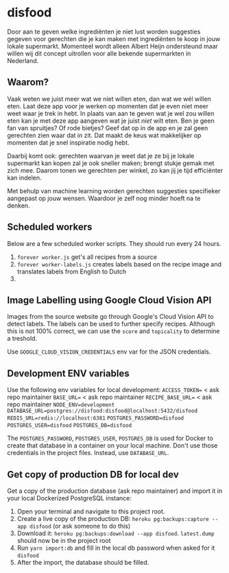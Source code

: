 # disfood
Door aan te geven welke ingrediënten je niet lust worden suggesties gegeven voor gerechten die je kan maken met ingrediënten te koop in jouw lokale supermarkt. Momenteel wordt alleen Albert Heijn ondersteund maar willen wij dit concept uitrollen voor alle bekende supermarkten in Nederland. 

## Waarom?
Vaak weten we juist meer wat we níet willen eten, dan wat we wél willen eten. Laat deze app voor je werken op momenten dat je even niet meer weet waar je trek in hebt. In plaats van aan te geven wat je wel zou willen eten kan je met deze app aangeven wat je juist *niet* wilt eten. Ben je geen fan van spruitjes? Of rode bietjes? Geef dat op in de app en je zal geen gerechten zien waar dat in zit. Dat maakt de keus wat makkelijker op momenten dat je snel inspiratie nodig hebt.

Daarbij komt ook: gerechten waarvan je weet dat je ze bij je lokale supermarkt kan kopen zal je ook sneller maken; brengt stukje gemak met zich mee. Daarom tonen we gerechten per winkel, zo kan jij je tijd efficiënter kan indelen.

Met behulp van machine learning worden gerechten suggesties specifieker aangepast op jouw wensen. Waardoor je zelf nog minder hoeft na te denken. 

## Scheduled workers
Below are a few scheduled worker scripts. They should run every 24 hours.
1. `forever worker.js` get's all recipes from a source
2. `forever worker-labels.js` creates labels based on the recipe image and translates labels from English to Dutch
3. 
## Image Labelling using Google Cloud Vision API
Images from the source website go through Google's Cloud Vision API to detect labels. The labels can be used to further specify recipes. Although this is not 100% correct, we can use the `score` and `topicality` to determine a treshold.

Use `GOOGLE_CLOUD_VISION_CREDENTIALS` env var for the JSON credentials.

## Development ENV variables
Use the following env variables for local development:
`ACCESS_TOKEN=` < ask repo maintainer
`BASE_URL=` < ask repo maintainer
`RECIPE_BASE_URL=` < ask repo maintainer
`NODE_ENV=development`
`DATABASE_URL=postgres://disfood:disfood@localhost:5432/disfood`
`REDIS_URL=redis://localhost:6381`
`POSTGRES_PASSWORD=disfood`
`POSTGRES_USER=disfood`
`POSTGRES_DB=disfood`

The `POSTGRES_PASSWORD`, `POSTGRES_USER`, `POSTGRES_DB` is used for Docker to create that database in a container on your local machine. Don't use those credentials in the project files. Instead, use `DATABASE_URL`.

## Get copy of production DB for local dev
Get a copy of the production database (ask repo maintainer) and import it in your local Dockerized PostgreSQL instance:

1. Open your terminal and navigate to this project root.
2. Create a live copy of the production DB: `heroku pg:backups:capture --app disfood` (or ask someone to do this)
3. Download it: `heroku pg:backups:download --app disfood`. `latest.dump` should now be in the project root
4. Run `yarn import:db` and fill in the local db password when asked for it `disfood`
5. After the import, the database should be filled.
